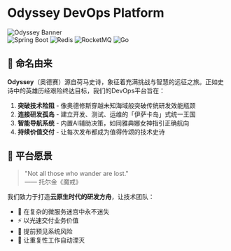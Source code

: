 # Odyssey DevOps Platform

![Odyssey Banner](https://via.placeholder.com/1200x400?text=Odyssey+DevOps+Journey)  
![Spring Boot](https://img.shields.io/badge/Spring%20Boot-2.5-brightgreen)
![Redis](https://img.shields.io/badge/Redis-6.x-red)
![RocketMQ](https://img.shields.io/badge/RocketMQ-4.x-orange)
![Go](https://img.shields.io/badge/Go-1.19+-blue)

## 🎯 命名由来

**Odyssey**（奥德赛）源自荷马史诗，象征着充满挑战与智慧的远征之旅。正如史诗中的英雄历经艰险终达目标，我们的DevOps平台旨在：

1. **突破技术险阻** - 像奥德修斯穿越未知海域般突破传统研发效能瓶颈
2. **连接研发孤岛** - 建立开发、测试、运维的「伊萨卡岛」式统一王国
3. **智能导航系统** - 内置AI辅助决策，如同雅典娜女神指引正确航向
4. **持续价值交付** - 让每次发布都成为值得传颂的技术史诗

## 🌌 平台愿景

> "Not all those who wander are lost."  
> —— 托尔金《魔戒》

我们致力于打造**云原生时代的研发方舟**，让技术团队：

- 🧭 在复杂的微服务迷宫中永不迷失
- ⚡ 以光速交付业务价值
- 🔮 提前预见系统风险
- 🤖 让重复性工作自动湮灭


